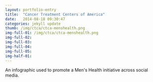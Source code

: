 ```yaml
---
layout: portfolio-entry
title:  "Cancer Treatment Centers of America"
date:   2014-08-18 09:30:47
categories: jekyll update
thumb: /img/ctca/ctca-menshealth.png
img-full-01: /img/ctca/ctca-menshealth.png
img-full-02:
img-full-03:
img-full-04:
img-full-05:
img-half-01:
---
```


An infographic used to promote a Men's Health initiative across social media.


[jekyll-gh]: https://github.com/jekyll/jekyll
[jekyll]:    http://jekyllrb.com
